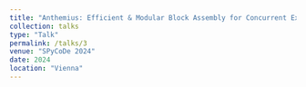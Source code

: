 ```yaml
---
title: "Anthemius: Efficient & Modular Block Assembly for Concurrent Execution"
collection: talks
type: "Talk"
permalink: /talks/3
venue: "SPyCoDe 2024"
date: 2024
location: "Vienna"
---
```

